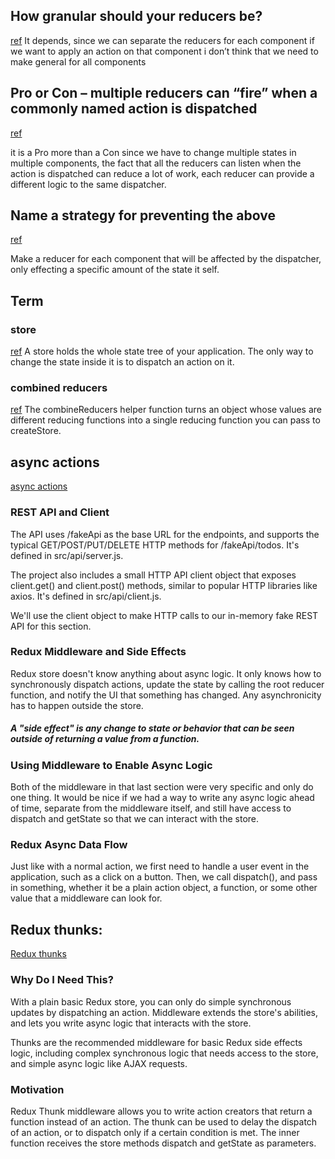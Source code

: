 ## How granular should your reducers be?
[ref](https://sayefdeen.github.io/reading-notes401/class-38)
It depends, since we can separate the reducers for each component if we want to apply an action on that component i don’t think that we need to make general for all components


## Pro or Con – multiple reducers can “fire” when a commonly named action is dispatched
[ref](https://sayefdeen.github.io/reading-notes401/class-38)

it is a Pro more than a Con since we have to change multiple states in multiple components, the fact that all the reducers can listen when the action is dispatched can reduce a lot of work, each reducer can provide a different logic to the same dispatcher.


## Name a strategy for preventing the above
[ref](https://sayefdeen.github.io/reading-notes401/class-38)

Make a reducer for each component that will be affected by the dispatcher, only effecting a specific amount of the state it self.


## Term


### store
[ref](https://redux.js.org/api/store)
A store holds the whole state tree of your application. The only way to change the state inside it is to dispatch an action on it.


### combined reducers
[ref](https://redux.js.org/api/combinereducers/)
The combineReducers helper function turns an object whose values are different reducing functions into a single reducing function you can pass to createStore.


## async actions
[async actions](https://redux.js.org/tutorials/fundamentals/part-6-async-logic)

### REST API and Client

The API uses /fakeApi as the base URL for the endpoints, and supports the typical GET/POST/PUT/DELETE HTTP methods for /fakeApi/todos. It's defined in src/api/server.js.

The project also includes a small HTTP API client object that exposes client.get() and client.post() methods, similar to popular HTTP libraries like axios. It's defined in src/api/client.js.

We'll use the client object to make HTTP calls to our in-memory fake REST API for this section.

### Redux Middleware and Side Effects

Redux store doesn't know anything about async logic. It only knows how to synchronously dispatch actions, update the state by calling the root reducer function, and notify the UI that something has changed. Any asynchronicity has to happen outside the store.
##### A "side effect" is any change to state or behavior that can be seen outside of returning a value from a function.


### Using Middleware to Enable Async Logic

Both of the middleware in that last section were very specific and only do one thing. It would be nice if we had a way to write any async logic ahead of time, separate from the middleware itself, and still have access to dispatch and getState so that we can interact with the store.


### Redux Async Data Flow

Just like with a normal action, we first need to handle a user event in the application, such as a click on a button. Then, we call dispatch(), and pass in something, whether it be a plain action object, a function, or some other value that a middleware can look for.


## Redux thunks:
[Redux thunks](https://github.com/reduxjs/redux-thunk)

### Why Do I Need This?

With a plain basic Redux store, you can only do simple synchronous updates by dispatching an action. Middleware extends the store's abilities, and lets you write async logic that interacts with the store.

Thunks are the recommended middleware for basic Redux side effects logic, including complex synchronous logic that needs access to the store, and simple async logic like AJAX requests.


### Motivation
Redux Thunk middleware allows you to write action creators that return a function instead of an action. The thunk can be used to delay the dispatch of an action, or to dispatch only if a certain condition is met. The inner function receives the store methods dispatch and getState as parameters.